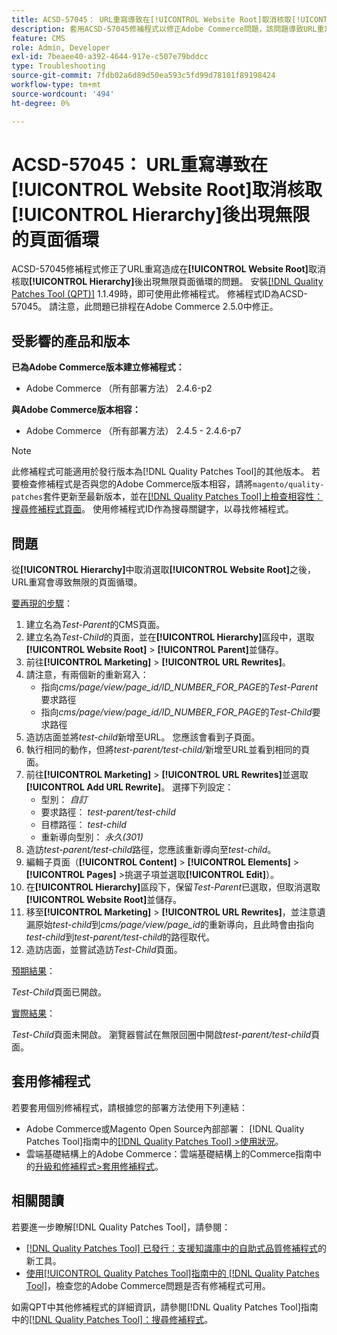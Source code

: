 ```yaml
---
title: ACSD-57045： URL重寫導致在[!UICONTROL Website Root]取消核取[!UICONTROL Hierarchy]後出現無限的頁面循環
description: 套用ACSD-57045修補程式以修正Adobe Commerce問題，該問題導致URL重寫在[!UICONTROL Website Root]取消核取[!UICONTROL Hierarchy]後造成無限頁面循環。
feature: CMS
role: Admin, Developer
exl-id: 7beaee40-a392-4644-917e-c507e79bddcc
type: Troubleshooting
source-git-commit: 7fdb02a6d89d50ea593c5fd99d78101f89198424
workflow-type: tm+mt
source-wordcount: '494'
ht-degree: 0%

---
```


# ACSD-57045： URL重寫導致在[!UICONTROL Website Root]取消核取[!UICONTROL Hierarchy]後出現無限的頁面循環

ACSD-57045修補程式修正了URL重寫造成在&#x200B;**[!UICONTROL Website Root]**&#x200B;取消核取&#x200B;**[!UICONTROL Hierarchy]**&#x200B;後出現無限頁面循環的問題。 安裝[[!DNL Quality Patches Tool (QPT)]](https://experienceleague.adobe.com/en/docs/commerce-operations/tools/quality-patches-tool/quality-patches-tool-to-self-serve-quality-patches) 1.1.49時，即可使用此修補程式。 修補程式ID為ACSD-57045。 請注意，此問題已排程在Adobe Commerce 2.5.0中修正。

## 受影響的產品和版本

**已為Adobe Commerce版本建立修補程式：**

* Adobe Commerce （所有部署方法） 2.4.6-p2

**與Adobe Commerce版本相容：**

* Adobe Commerce （所有部署方法） 2.4.5 - 2.4.6-p7

>[!NOTE]
>
>此修補程式可能適用於發行版本為[!DNL Quality Patches Tool]的其他版本。 若要檢查修補程式是否與您的Adobe Commerce版本相容，請將`magento/quality-patches`套件更新至最新版本，並在[[!DNL Quality Patches Tool]上檢查相容性：搜尋修補程式頁面](https://experienceleague.adobe.com/tools/commerce-quality-patches/index.html)。 使用修補程式ID作為搜尋關鍵字，以尋找修補程式。

## 問題

從&#x200B;**[!UICONTROL Hierarchy]**&#x200B;中取消選取&#x200B;**[!UICONTROL Website Root]**&#x200B;之後，URL重寫會導致無限的頁面循環。

<u>要再現的步驟</u>：

1. 建立名為&#x200B;*Test-Parent*&#x200B;的CMS頁面。
1. 建立名為&#x200B;*Test-Child*&#x200B;的頁面，並在&#x200B;**[!UICONTROL Hierarchy]**&#x200B;區段中，選取&#x200B;**[!UICONTROL Website Root]** > **[!UICONTROL Parent]**&#x200B;並儲存。
1. 前往&#x200B;**[!UICONTROL Marketing]** > **[!UICONTROL URL Rewrites]**。
1. 請注意，有兩個新的重新寫入：
   * 指向&#x200B;*cms/page/view/page_id/ID_NUMBER_FOR_PAGE*&#x200B;的&#x200B;*Test-Parent*&#x200B;要求路徑
   * 指向&#x200B;*cms/page/view/page_id/ID_NUMBER_FOR_PAGE*&#x200B;的&#x200B;*Test-Child*&#x200B;要求路徑
1. 造訪店面並將&#x200B;*test-child*&#x200B;新增至URL。 您應該會看到子頁面。
1. 執行相同的動作，但將&#x200B;*test-parent/test-child/*&#x200B;新增至URL並看到相同的頁面。
1. 前往&#x200B;**[!UICONTROL Marketing]** > **[!UICONTROL URL Rewrites]**&#x200B;並選取&#x200B;**[!UICONTROL Add URL Rewrite]**。 選擇下列設定：
   * 型別： *自訂*
   * 要求路徑： *test-parent/test-child*
   * 目標路徑： *test-child*
   * 重新導向型別： *永久(301)*
1. 造訪&#x200B;*test-parent/test-child*&#x200B;路徑，您應該重新導向至&#x200B;*test-child*。
1. 編輯子頁面（**[!UICONTROL Content]** > **[!UICONTROL Elements]** > **[!UICONTROL Pages]** >挑選子項並選取&#x200B;**[!UICONTROL Edit]**）。
1. 在&#x200B;**[!UICONTROL Hierarchy]**&#x200B;區段下，保留&#x200B;*Test-Parent*&#x200B;已選取，但取消選取&#x200B;**[!UICONTROL Website Root]**&#x200B;並儲存。
1. 移至&#x200B;**[!UICONTROL Marketing]** > **[!UICONTROL URL Rewrites]**，並注意遺漏原始&#x200B;*test-child*&#x200B;到&#x200B;*cms/page/view/page_id*&#x200B;的重新導向，且此時會由指向&#x200B;*test-child*&#x200B;到&#x200B;*test-parent/test-child*&#x200B;的路徑取代。
1. 造訪店面，並嘗試造訪&#x200B;*Test-Child*&#x200B;頁面。

<u>預期結果</u>：

*Test-Child*&#x200B;頁面已開啟。

<u>實際結果</u>：

*Test-Child*&#x200B;頁面未開啟。 瀏覽器嘗試在無限回圈中開啟&#x200B;*test-parent/test-child*&#x200B;頁面。

## 套用修補程式

若要套用個別修補程式，請根據您的部署方法使用下列連結：

* Adobe Commerce或Magento Open Source內部部署： [!DNL Quality Patches Tool]指南中的[[!DNL Quality Patches Tool] >使用狀況](/help/tools/quality-patches-tool/usage.md)。
* 雲端基礎結構上的Adobe Commerce：雲端基礎結構上的Commerce指南中的[升級和修補程式>套用修補程式](https://experienceleague.adobe.com/docs/commerce-cloud-service/user-guide/develop/upgrade/apply-patches.html)。

## 相關閱讀

若要進一步瞭解[!DNL Quality Patches Tool]，請參閱：

* [[!DNL Quality Patches Tool] 已發行：支援知識庫中的自助式品質修補程式](https://experienceleague.adobe.com/en/docs/commerce-operations/tools/quality-patches-tool/quality-patches-tool-to-self-serve-quality-patches)的新工具。
* [使用[!UICONTROL Quality Patches Tool]指南中的 [!DNL Quality Patches Tool]](/help/tools/quality-patches-tool/patches-available-in-qpt/check-patch-for-magento-issue-with-magento-quality-patches.md)，檢查您的Adobe Commerce問題是否有修補程式可用。


如需QPT中其他修補程式的詳細資訊，請參閱[!DNL Quality Patches Tool]指南中的[[!DNL Quality Patches Tool]：搜尋修補程式](https://experienceleague.adobe.com/tools/commerce-quality-patches/index.html)。
